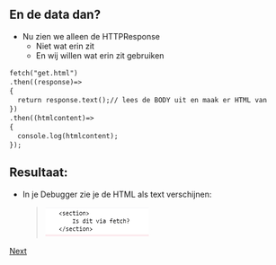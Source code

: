 


## En de data dan?

- Nu zien we alleen de HTTPResponse
    - Niet wat erin zit
    - En wij willen wat erin zit gebruiken

```JS
fetch("get.html")
.then((response)=>
{
  return response.text();// lees de BODY uit en maak er HTML van
})
.then((htmlcontent)=>
{
  console.log(htmlcontent);
});

```

## Resultaat:
- In je Debugger zie je de HTML als text verschijnen:  
    > ![](img/onzehtml.PNG)



<a href="03 Fetch6.md" >Next</a>
